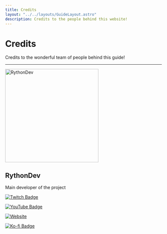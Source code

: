 ```yaml
---
title: Credits
layout: "../../layouts/GuideLayout.astro"
description: Credits to the people behind this website!
---
```


# Credits

Credits to the wonderful team of people behind this guide! 

---

<img src="/images/credits/rythondev.webp" alt="RythonDev" class="rounded-lg" width="300">

## RythonDev

Main developer of the project

<div class="flex flex-row gap-2">

[![Twitch Badge](https://img.shields.io/twitch/status/rythondev?color=9146FF&label=Twitch&logo=twitch&logoColor=white&style=for-the-badge)](https://twitch.tv/RythonDev)

[![YouTube Badge](https://img.shields.io/badge/YouTube-F00?logo=youtube&logoColor=fff&style=for-the-badge)](https://youtube.com/@RythonDev)

[![Website](https://img.shields.io/badge/Website-fff?logoColor=000&style=for-the-badge)](https://rython.dev/)

[![Ko-fi Badge](https://img.shields.io/badge/Ko--fi-FF5E5B?logo=kofi&logoColor=fff&style=for-the-badge)](https://ko-fi.com/rython)

</div>

<!-- REFERENCES FOR BADGES/ICONS -->
<!-- https://badges.pages.dev/ -->
<!-- https://shields.io/badges -->